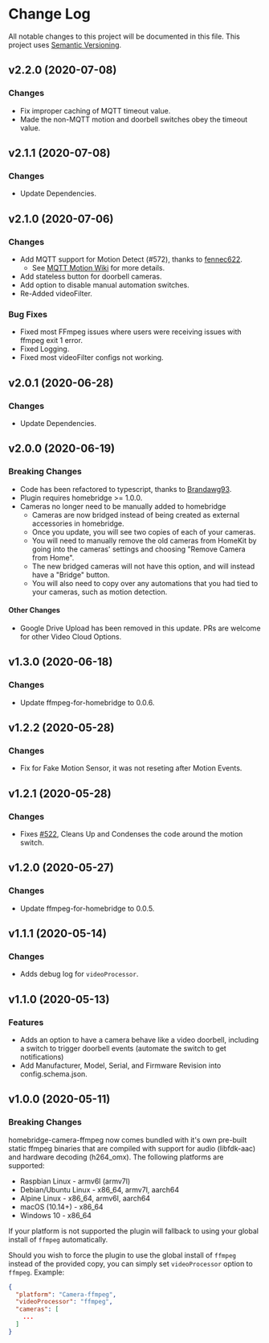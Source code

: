 # Change Log

All notable changes to this project will be documented in this file. This project uses [Semantic Versioning](https://semver.org/).

## v2.2.0 (2020-07-08)

  ### Changes
  
  * Fix improper caching of MQTT timeout value.
  * Made the non-MQTT motion and doorbell switches obey the timeout value.

## v2.1.1 (2020-07-08)

  ### Changes
  
  * Update Dependencies.

## v2.1.0 (2020-07-06)

  ### Changes

  * Add MQTT support for Motion Detect (#572), thanks to [fennec622](https://github.com/fennec622).
  	* See [MQTT Motion Wiki](https://github.com/homebridge-plugins/homebridge-camera-ffmpeg/wiki/MQTT-Motion) for more details.
  * Add stateless button for doorbell cameras.
  * Add option to disable manual automation switches.
  * Re-Added videoFilter.
  
  ### Bug Fixes

  * Fixed most FFmpeg issues where users were receiving issues with ffmpeg exit 1 error.
  * Fixed Logging.
  * Fixed most videoFilter configs not working.
  
## v2.0.1 (2020-06-28)

  ### Changes
  
  * Update Dependencies.

## v2.0.0 (2020-06-19)

### Breaking Changes

* Code has been refactored to typescript, thanks to [Brandawg93](https://github.com/Brandawg93).
* Plugin requires homebridge >= 1.0.0.
* Cameras no longer need to be manually added to homebridge
	* Cameras are now bridged instead of being created as external accessories in homebridge. 
	* Once you update, you will see two copies of each of your cameras.
	* You will need to manually remove the old cameras from HomeKit by going into the cameras' settings and choosing "Remove Camera from Home". 
	* The new bridged cameras will not have this option, and will instead have a "Bridge" button.
	* You will also need to copy over any automations that you had tied to your cameras, such as motion detection.

#### Other Changes

* Google Drive Upload has been removed in this update. PRs are welcome for other Video Cloud Options.

## v1.3.0 (2020-06-18)

### Changes
* Update ffmpeg-for-homebridge to 0.0.6.

## v1.2.2 (2020-05-28)

### Changes
* Fix for Fake Motion Sensor, it was not reseting after Motion Events.

## v1.2.1 (2020-05-28)

### Changes
* Fixes [#522](https://github.com/homebridge-plugins/homebridge-camera-ffmpeg/issues/522), Cleans Up and Condenses the code around the motion switch.

## v1.2.0 (2020-05-27)

### Changes
* Update ffmpeg-for-homebridge to 0.0.5.

## v1.1.1 (2020-05-14)

### Changes
* Adds debug log for `videoProcessor`.

## v1.1.0 (2020-05-13)

### Features
* Adds an option to have a camera behave like a video doorbell, including a switch to trigger doorbell events (automate the switch to get notifications)
* Add Manufacturer, Model, Serial, and Firmware Revision into config.schema.json.

## v1.0.0 (2020-05-11)

### Breaking Changes

homebridge-camera-ffmpeg now comes bundled with it's own pre-built static ffmpeg binaries that are compiled with support for audio (libfdk-aac) and hardware decoding (h264_omx). The following platforms are supported:

* Raspbian Linux - armv6l (armv7l)
* Debian/Ubuntu Linux	- x86_64, armv7l, aarch64
* Alpine Linux - x86_64, armv6l, aarch64
* macOS (10.14+) - x86_64
* Windows 10 - x86_64

If your platform is not supported the plugin will fallback to using your global install of `ffmpeg` automatically.

Should you wish to force the plugin to use the global install of `ffmpeg` instead of the provided copy, you can simply set `videoProcessor` option to `ffmpeg`. Example:

```json
{
  "platform": "Camera-ffmpeg",
  "videoProcessor": "ffmpeg",
  "cameras": [
    ...
  ]
}
```
